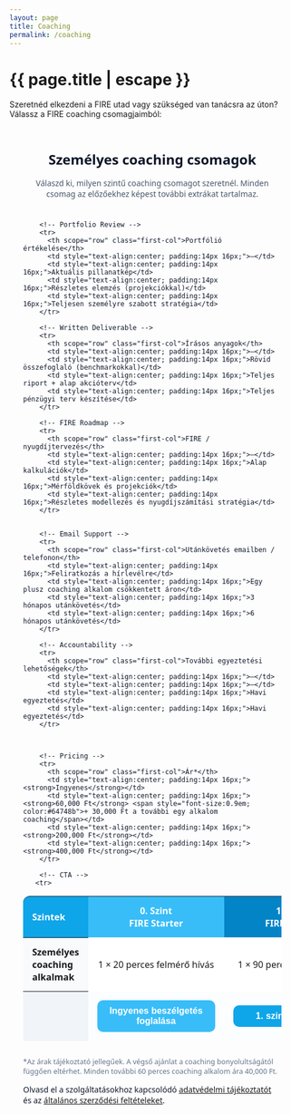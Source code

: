 ```yaml
---
layout: page
title: Coaching
permalink: /coaching
---
```


<h1 class="page-title">{{ page.title | escape }}</h1>
    <head>
	<style>
  .cta {
    display: inline-block;
    width: 180px;
    text-align: center;
    padding: 12px 16px;
    background-color: #007BFF;
    color: white;
    text-decoration: none;
    border-radius: 6px;
    font-weight: bold;
    font-family: sans-serif;
    transition: background-color 0.3s;
  }

  .cta:hover {
    background-color: #0056b3;
  }
</style>
</head>
<div class="section">
    <div class="row">
          <div class="col s12">
<p>Szeretnéd elkezdeni a FIRE utad vagy szükséged van tanácsra az úton? Válassz a FIRE coaching csomagjaimból:</p>

<br/>
<!-- Service Tiers Table -->
<section class="pricing-tiers" style="font-family: system-ui, -apple-system, Segoe UI, Roboto, Helvetica, Arial, sans-serif; color:#0f172a; padding:24px;">
  <h2 style="text-align:center; font-size:clamp(1.4rem, 2.5vw, 2rem); margin:0 0 16px;">Személyes coaching csomagok</h2>
  <p style="text-align:center; color:#475569; margin:0 0 24px;">Válaszd ki, milyen szintű coaching csomagot szeretnél. Minden csomag az előzőekhez képest további extrákat tartalmaz.</p>

  <div style="overflow-x:auto;">
    <table role="table" aria-label="Coaching service tiers" style="width:100%; border-collapse:separate; border-spacing:0; min-width:960px;">
      <thead>
        <tr>
          <th scope="col" class="first-col">Szintek</th>
          <th scope="col" style="text-align:center; padding:14px 16px; background:#38bdf8; color:white;">0. Szint<br><span style="font-weight:600;">FIRE Starter</span></th>
          <th scope="col" style="text-align:center; padding:14px 16px; background:#0284c7; color:white;">1. Szint<br><span style="font-weight:600;">FIRE Review</span></th>
          <th scope="col" style="text-align:center; padding:14px 16px; background:#0369a1; color:white;">2. Szint<br><span style="font-weight:600;">FIRE Coach</span></th>
          <th scope="col" style="text-align:center; padding:14px 16px; background:#0c4a6e; color:white;">3. Szint<br><span style="font-weight:600;">FIRE Partner</span></th>
        </tr>
      </thead>
      <tbody style="background:white;">
        <!-- Sessions -->
        <tr>
          <th scope="row" class="first-col">Személyes coaching alkalmak</th>
          <td style="text-align:center; padding:14px 16px;">1 × 20 perces felmérő hívás</td>
          <td style="text-align:center; padding:14px 16px;">1 × 90 perces beszélgetés </td>
          <td style="text-align:center; padding:14px 16px;">90 perces beszélgetés + 3 × 60 perces beszélgetés</td>
          <td style="text-align:center; padding:14px 16px;">90 perces beszélgetés + 6 × 60 perces beszélgetés</td>
        </tr>

        <!-- Portfolio Review -->
        <tr>
          <th scope="row" class="first-col">Portfólió értékelése</th>
          <td style="text-align:center; padding:14px 16px;">—</td>
          <td style="text-align:center; padding:14px 16px;">Aktuális pillanatkép</td>
          <td style="text-align:center; padding:14px 16px;">Részletes elemzés (projekciókkal)</td>
          <td style="text-align:center; padding:14px 16px;">Teljesen személyre szabott stratégia</td>
        </tr>

        <!-- Written Deliverable -->
        <tr>
          <th scope="row" class="first-col">Írásos anyagok</th>
          <td style="text-align:center; padding:14px 16px;">—</td>
          <td style="text-align:center; padding:14px 16px;">Rövid összefoglaló (benchmarkokkal)</td>
          <td style="text-align:center; padding:14px 16px;">Teljes riport + alap akcióterv</td>
          <td style="text-align:center; padding:14px 16px;">Teljes pénzügyi terv készítése</td>
        </tr>

        <!-- FIRE Roadmap -->
        <tr>
          <th scope="row" class="first-col">FIRE / nyugdíjtervezés</th>
          <td style="text-align:center; padding:14px 16px;">—</td>
          <td style="text-align:center; padding:14px 16px;">Alap kalkulációk</td>
          <td style="text-align:center; padding:14px 16px;">Mérföldkövek és projekciók</td>
          <td style="text-align:center; padding:14px 16px;">Részletes modellezés és nyugdíjszámítási stratégia</td>
        </tr>


        <!-- Email Support -->
        <tr>
          <th scope="row" class="first-col">Utánkövetés emailben / telefonon</th>
          <td style="text-align:center; padding:14px 16px;">Feliratkozás a hírlevélre</td>
          <td style="text-align:center; padding:14px 16px;">Egy plusz coaching alkalom csökkentett áron</td>
          <td style="text-align:center; padding:14px 16px;">3 hónapos utánkövetés</td>
          <td style="text-align:center; padding:14px 16px;">6 hónapos utánkövetés</td>
        </tr>

        <!-- Accountability -->
        <tr>
          <th scope="row" class="first-col">További egyeztetési lehetőségek</th>
          <td style="text-align:center; padding:14px 16px;">—</td>
          <td style="text-align:center; padding:14px 16px;">—</td>
          <td style="text-align:center; padding:14px 16px;">Havi egyeztetés</td>
          <td style="text-align:center; padding:14px 16px;">Havi egyeztetés</td>
        </tr>

      

        <!-- Pricing -->
        <tr>
          <th scope="row" class="first-col">Ár*</th>
          <td style="text-align:center; padding:14px 16px;"><strong>Ingyenes</strong></td>
          <td style="text-align:center; padding:14px 16px;"><strong>60,000 Ft</strong> <span style="font-size:0.9em; color:#64748b">+ 30,000 Ft a további egy alkalom coaching</span></td>
          <td style="text-align:center; padding:14px 16px;"><strong>200,000 Ft</strong></td>
          <td style="text-align:center; padding:14px 16px;"><strong>400,000 Ft</strong></td>
        </tr>

        <!-- CTA -->
       <tr>
  <th scope="row" class="first-col">&nbsp;</th>
  <td style="text-align:center; padding:16px;">
    <a href="https://forms.gle/mXezyjvvhXJp2B4u5" class="cta cta0">Ingyenes beszélgetés foglalása</a>
  </td>
  <td style="text-align:center; padding:16px;">
    <a href="https://forms.gle/mXezyjvvhXJp2B4u5" class="cta cta1">1. szint foglalása</a>
  </td>
  <td style="text-align:center; padding:16px;">
    <a href="https://forms.gle/mXezyjvvhXJp2B4u5" class="cta cta2">2. szint foglalása</a>
  </td>
  <td style="text-align:center; padding:16px;">
    <a href="https://forms.gle/mXezyjvvhXJp2B4u5" class="cta cta3">3. szint foglalása</a>
  </td>
</tr>
      </tbody>
    </table>
  </div>

  <p style="font-size:0.9em; color:#64748b; margin-top:12px;">*Az árak tájékoztató jellegűek. A végső ajánlat a coaching bonyolultságától függően eltérhet. Minden további 60 perces coaching alkalom ára 40,000 Ft.</p>
<p>Olvasd el a szolgáltatásokhoz kapcsolódó <a href="privacy-policy">adatvédelmi tájékoztatót</a> és az <a href="terms-and-conditions">általános szerződési feltételeket</a>.</p>
</section>

<!-- Styles -->
<style>
  .first-col {
    text-align:left;
    padding:14px 16px;
    background:#f8fafc;
    position:sticky;
    left:0;
    z-index:1;
    white-space:normal !important; /* allow wrapping */
    word-wrap:break-word;
    max-width:220px; /* keeps it narrow on mobile */
  }

  .pricing-tiers table thead .first-col {
    background:#0ea5e9;
    color:white;
    border-top-left-radius:12px;
  }

  .pricing-tiers .cta {
    display:inline-block;
    padding:10px 14px;
    border-radius:10px;
    color:#fff;
    text-decoration:none;
    font-weight:600;
  }

  .cta0 { background:#38bdf8; }
  .cta1 { background:#0ea5e9; }
  .cta2 { background:#0284c7; }
  .cta3 { background:#0c4a6e; }

  .pricing-tiers table tbody tr:hover { background:#f1f5f9; transition: background .2s ease; }
  .pricing-tiers table tbody tr:nth-child(even) th[scope="row"] { background:#f1f5f9 !important; }
  .pricing-tiers table tbody tr:nth-child(even) td { background:#fbfdff; }

  @media (max-width: 768px) {
    .first-col { max-width:140px; font-size:13px; }
    .pricing-tiers table { font-size:13px; }
  }
</style>



